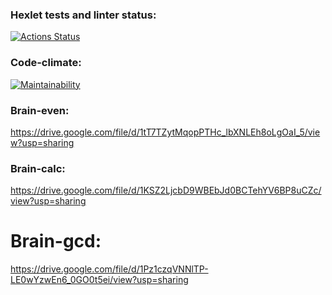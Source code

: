 ### Hexlet tests and linter status:
[![Actions Status](https://github.com/Alaiv/frontend-project-44/workflows/hexlet-check/badge.svg)](https://github.com/Alaiv/frontend-project-44/actions)


### Code-climate:
[![Maintainability](https://api.codeclimate.com/v1/badges/6b9c7aacf079a44e4774/maintainability)](https://codeclimate.com/github/Alaiv/frontend-project-44/maintainability)

### Brain-even:
https://drive.google.com/file/d/1tT7TZytMqopPTHc_lbXNLEh8oLgOaI_5/view?usp=sharing

### Brain-calc:
https://drive.google.com/file/d/1KSZ2LjcbD9WBEbJd0BCTehYV6BP8uCZc/view?usp=sharing

# Brain-gcd:
https://drive.google.com/file/d/1Pz1czqVNNlTP-LE0wYzwEn6_0GO0t5ei/view?usp=sharing